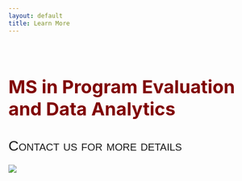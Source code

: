 ```yaml
---
layout: default
title: Learn More
---
```


<style>
h2 {
font-family: "Century Gothic", CenturyGothic, AppleGothic, sans-serif; 
  font-size: 28px; 
  font-style: normal; 
  font-variant: small-caps; 
  font-weight: 100;
  line-height: 26.4px;
}
h1 { 
  font-size: 36px;  
  color: maroon;
}
img {
  display: block;
  margin-left: auto;
  margin-right: auto;
}
 </style>
 

 
 
 <br>

# MS in Program Evaluation and Data Analytics

## Contact us for more details

[![](assets/posts/asu-online.png)](https://asuonline.asu.edu/online-degree-programs/graduate/program-evaluation-and-data-analytics-ms/)



<br>
